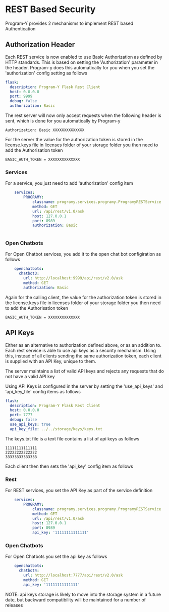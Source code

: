 # REST Based Security

Program-Y provides 2 mechanisms to implement REST based Authentication

## Authorization Header

Each REST service is now enabled to use Basic Authorization as defined by HTTP standards. This is
based on setting the 'Authorization' parameter in the header. Program-y does this automatically for you
when you set the 'authorization' config setting as follows

```yaml
flask:
  description: Program-Y Flask Rest Client
  host: 0.0.0.0
  port: 9999
  debug: false
  authorization: Basic
```

The rest server will now only accept requests when the following header is sent, which is done for
you automatically by Program-y

```text
Authorization: Basic XXXXXXXXXXXXXX
```

For the server the value for the authorization token is stored in the license.keys file in licenses folder of your storage folder you then need to add the Authorisation token

```text
BASIC_AUTH_TOKEN = XXXXXXXXXXXXXX
```

### Services

For a service, you just need to add 'authorization' config item

```yaml
    services:
        PROGRAMY:
            classname: programy.services.programy.ProgramyRESTService
            method: GET
            url: /api/rest/v1.0/ask
            host: 127.0.0.1
            port: 8989
            authorization: Basic
            
```

### Open Chatbots

For Open Chatbot services, you add it to the open chat bot configiration as follows

```yaml
    openchatbots:
      chatbot3:
        url: http://localhost:9999/api/rest/v2.0/ask
        method: GET
        authorization: Basic
```

Again for the calling client, the value for the authorization token is stored in the license.keys file in licenses folder of your storage folder you then need to add the Authorisation token

```text
BASIC_AUTH_TOKEN = XXXXXXXXXXXXXX
```

## API Keys

Either as an alternative to authorization defined above, or as an addition to. Each rest service is able to 
use api keys as a security mechanism. Using this, instead of all clients sending the same authorization token, each client
is supplied with an API Key, unique to them. 

The server maintains a list of valid API keys and rejects any requests that do not have a valid API key

Using API Keys is configured in the server by setting the 'use_api_keys' and 'api_key_file' config items as follows

```yaml
flask:
  description: Program-Y Flask Rest Client
  host: 0.0.0.0
  port: 7777
  debug: false
  use_api_keys: true
  api_key_file: ../../storage/keys/keys.txt
```

The keys.txt file is a text file contains a list of api keys as follows

```text
11111111111111
22222222222222
33333333333333
```

Each client then then sets the 'api_key' config item as follows

### Rest

For REST services, you set the API Key as part of the service definition 

```yaml
    services:
        PROGRAMY:
            classname: programy.services.programy.ProgramyRESTService
            method: GET
            url: /api/rest/v1.0/ask
            host: 127.0.0.1
            port: 8989
            api_key: '11111111111111'

```

### Open Chatbots

For Open Chatbots you set the api key as follows

```yaml
    openchatbots:
      chatbot4:
        url: http://localhost:7777/api/rest/v2.0/ask
        method: GET
        api_key: '11111111111111'
```

NOTE: api keys storage is likely to move into the storage system in a future date, but backward compatibility will be maintained for a number of releases

